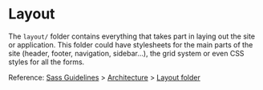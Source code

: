# Layout

The `layout/` folder contains everything that takes part in laying out the site
or application. This folder could have stylesheets for the main parts of the
site (header, footer, navigation, sidebar…), the grid system or even CSS styles
for all the forms.

Reference: [Sass Guidelines](http://sass-guidelin.es/) >
[Architecture](http://sass-guidelin.es/#architecture) >
[Layout folder](http://sass-guidelin.es/#layout-folder)
